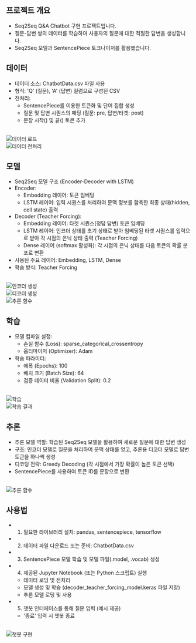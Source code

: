 ## 프로젝트 개요

- Seq2Seq Q&A Chatbot 구현 프로젝트입니다.
- 질문-답변 쌍의 데이터를 학습하여 사용자의 질문에 대한 적절한 답변을 생성합니다.
- Seq2Seq 모델과 SentencePiece 토크나이저를 활용했습니다.

## 데이터

- 데이터 소스: ChatbotData.csv 파일 사용
- 형식: 'Q' (질문), 'A' (답변) 컬럼으로 구성된 CSV
- 전처리:
   - SentencePiece를 이용한 토큰화 및 단어 집합 생성
   - 질문 및 답변 시퀀스의 패딩 (질문: pre, 답변/타겟: post)
   - 문장 시작(<bos>) 및 끝(<eos>) 토큰 추가

<br>![데이터 로드](images/데이터로드.png)
<br>![데이터 전처리](images/데이터전처리.png)

## 모델

- Seq2Seq 모델 구조 (Encoder-Decoder with LSTM)
- Encoder:
   - Embedding 레이어: 토큰 임베딩
   - LSTM 레이어: 입력 시퀀스를 처리하여 문맥 정보를 함축한 최종 상태(hidden, cell state) 출력
- Decoder (Teacher Forcing):
   - Embedding 레이어: 타겟 시퀀스(정답 답변) 토큰 임베딩
   - LSTM 레이어: 인코더 상태를 초기 상태로 받아 임베딩된 타겟 시퀀스를 입력으로 받아 각 시점의 은닉 상태 출력 (Teacher Forcing)
   - Dense 레이어 (softmax 활성화): 각 시점의 은닉 상태를 다음 토큰의 확률 분포로 변환
- 사용된 주요 레이어: Embedding, LSTM, Dense
- 학습 방식: Teacher Forcing

<br>![인코더 생성](images/인코더생성.png)
<br>![디코더 생성](images/디코더생성.png)
<br>![추론 함수](images/추론함수.png)

## 학습

- 모델 컴파일 설정:
   - 손실 함수 (Loss): sparse_categorical_crossentropy
   - 옵티마이저 (Optimizer): Adam
- 학습 파라미터:
  - 에폭 (Epochs): 100
   - 배치 크기 (Batch Size): 64
   - 검증 데이터 비율 (Validation Split): 0.2
 
<br>![학습](images/학습.png)
<br>![학습 결과](images/학습결과.png)

## 추론

- 추론 모델 역할: 학습된 Seq2Seq 모델을 활용하여 새로운 질문에 대한 답변 생성
- 구조: 인코더 모델로 질문을 처리하여 문맥 상태를 얻고, 추론용 디코더 모델로 답변 토큰을 하나씩 생성
- 디코딩 전략: Greedy Decoding (각 시점에서 가장 확률이 높은 토큰 선택)
- SentencePiece를 사용하여 토큰 ID를 문장으로 변환

<br>![추론 함수](images/추론함수.png)

## 사용법

- 1. 필요한 라이브러리 설치: pandas, sentencepiece, tensorflow
- 2. 데이터 파일 다운로드 또는 준비: ChatbotData.csv
- 3. SentencePiece 모델 학습 및 모델 파일(.model, .vocab) 생성
- 4. 제공된 Jupyter Notebook (또는 Python 스크립트) 실행
   - 데이터 로딩 및 전처리
   - 모델 생성 및 학습 (decoder_teacher_forcing_model.keras 파일 저장)
   - 추론 모델 로딩 및 사용
- 5. 챗봇 인터페이스를 통해 질문 입력 (예시 제공)
   - '종료' 입력 시 챗봇 종료
 
<br>![챗봇 구현](images/챗봇구현.png)


